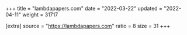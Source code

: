 +++
title = "lambdapapers.com"
date = "2022-03-22"
updated = "2022-04-11"
weight = 31717

[extra]
source = "https://lambdapapers.com"
ratio = 8
size = 31
+++
